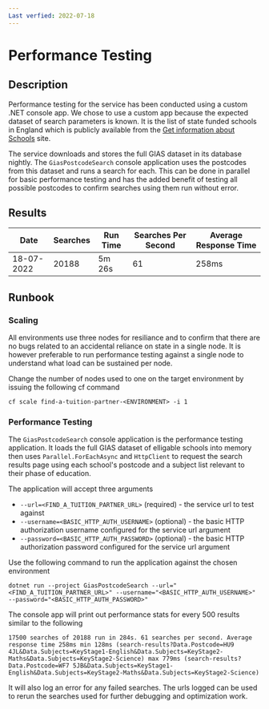 ```yaml
---
Last verfied: 2022-07-18
---
```


# Performance Testing

## Description

Performance testing for the service has been conducted using a custom .NET console app. We chose to use a custom app because the expected dataset of search parameters is known. It is the list of state funded schools in England which is publicly available from the [Get information about Schools](https://get-information-schools.service.gov.uk/) site.

The service downloads and stores the full GIAS dataset in its database nightly. The `GiasPostcodeSearch` console application uses the postcodes from this dataset and runs a search for each. This can be done in parallel for basic performance testing and has the added benefit of testing all possible postcodes to confirm searches using them run without error.

## Results

Date       | Searches | Run Time | Searches Per Second | Average Response Time
---------- | -------- |----------|---------------------|----------------------
18-07-2022 | 20188    | 5m 26s   | 61                  | 258ms                

## Runbook

### Scaling

All environments use three nodes for resiliance and to confirm that there are no bugs related to an accidental reliance on state in a single node. It is however preferable to run performance testing against a single node to understand what load can be sustained per node.

Change the number of nodes used to one on the target environment by issuing the following cf command

```
cf scale find-a-tuition-partner-<ENVIRONMENT> -i 1
```

### Performance Testing

The `GiasPostcodeSearch` console application is the performance testing application. It loads the full GIAS dataset of elligable schools into memory then uses `Parallel.ForEachAsync` and `HttpClient` to request the search results page using each school's postcode and a subject list relevant to their phase of education.

The application will accept three arguments

* `--url=<FIND_A_TUITION_PARTNER_URL>` (required) - the service url to test against
* `--username=<BASIC_HTTP_AUTH_USERNAME>` (optional) - the basic HTTP authorization username configured for the service url argument
* `--password=<BASIC_HTTP_AUTH_PASSWORD>` (optional) - the basic HTTP authorization password configured for the service url argument

Use the following command to run the application against the chosen environment

```
dotnet run --project GiasPostcodeSearch --url="<FIND_A_TUITION_PARTNER_URL>" --username="<BASIC_HTTP_AUTH_USERNAME>" --password="<BASIC_HTTP_AUTH_PASSWORD>"
```

The console app will print out performance stats for every 500 results similar to the following

```
17500 searches of 20188 run in 284s. 61 searches per second. Average response time 258ms min 128ms (search-results?Data.Postcode=HU9 4JL&Data.Subjects=KeyStage1-English&Data.Subjects=KeyStage2-Maths&Data.Subjects=KeyStage2-Science) max 779ms (search-results?Data.Postcode=WF7 5JB&Data.Subjects=KeyStage1-English&Data.Subjects=KeyStage2-Maths&Data.Subjects=KeyStage2-Science)
```

It will also log an error for any failed searches. The urls logged can be used to rerun the searches used for further debugging and optimization work.